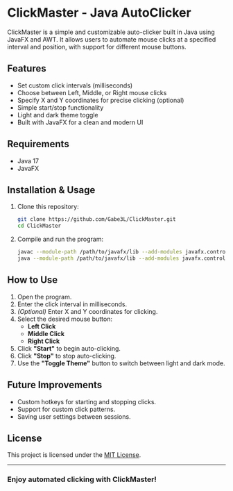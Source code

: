 # ClickMaster - Java AutoClicker

ClickMaster is a simple and customizable auto-clicker built in Java using JavaFX and AWT. It allows users to automate mouse clicks at a specified interval and position, with support for different mouse buttons.

## Features

- Set custom click intervals (milliseconds)
- Choose between Left, Middle, or Right mouse clicks
- Specify X and Y coordinates for precise clicking (optional)
- Simple start/stop functionality
- Light and dark theme toggle
- Built with JavaFX for a clean and modern UI

## Requirements

- Java 17
- JavaFX

## Installation & Usage

1. Clone this repository:

   ```sh
   git clone https://github.com/Gabe3L/ClickMaster.git
   cd ClickMaster
2. Compile and run the program:

    ```sh
    javac --module-path /path/to/javafx/lib --add-modules javafx.controls,javafx.fxml -d bin src/com/gabelynch/clickmaster/*.java
    java --module-path /path/to/javafx/lib --add-modules javafx.controls,javafx.fxml -cp bin com.gabelynch.clickmaster.AutoClicker

## How to Use

1. Open the program.
2. Enter the click interval in milliseconds.
3. *(Optional)* Enter X and Y coordinates for clicking.
4. Select the desired mouse button:
   - **Left Click**
   - **Middle Click**
   - **Right Click**
5. Click **"Start"** to begin auto-clicking.
6. Click **"Stop"** to stop auto-clicking.
7. Use the **"Toggle Theme"** button to switch between light and dark mode.

## Future Improvements

- Custom hotkeys for starting and stopping clicks.
- Support for custom click patterns.
- Saving user settings between sessions.

## License

This project is licensed under the [MIT License](LICENSE).

---

### Enjoy automated clicking with **ClickMaster**!